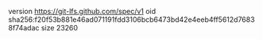 version https://git-lfs.github.com/spec/v1
oid sha256:f20f53b881e46ad071191fdd3106bcb6473bd42e4eeb4ff5612d76838f74adac
size 23260
